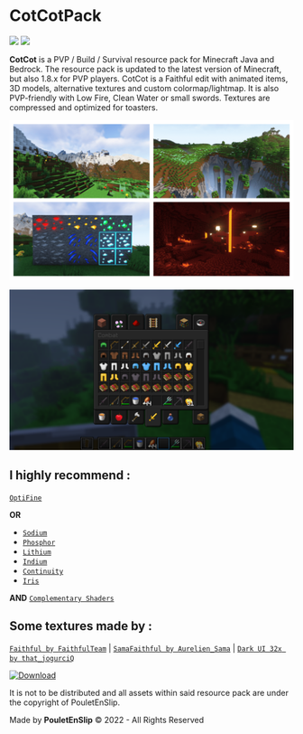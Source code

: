 # CotCotPack

[![](https://img.shields.io/badge/1.8.x-version-44c62e?style=for-the-badge)](https://minecraft.net) [![](https://img.shields.io/badge/1.18.x-version-44c62e?style=for-the-badge)](https://minecraft.net) 

**CotCot** is a PVP / Build / Survival resource pack for Minecraft Java and Bedrock. The resource pack is updated to the latest version of Minecraft, but also 1.8.x for PVP players. CotCot is a Faithful edit with animated items, 3D models, alternative textures and custom colormap/lightmap. It is also PVP-friendly with Low Fire, Clean Water or small swords. Textures are compressed and optimized for toasters.

![0](https://github.com/PouletEnSlip/pouletenslip.github.io/blob/main/pages/img/0.png)

![1](https://github.com/PouletEnSlip/pouletenslip.github.io/blob/main/pages/img/1.png)

## I highly recommend :

[`OptiFine`](https://www.optifine.net/home)

**OR**
* [`Sodium`](https://www.curseforge.com/minecraft/mc-mods/sodium)
* [`Phosphor`](https://www.curseforge.com/minecraft/mc-mods/phosphor)
* [`Lithium`](https://www.curseforge.com/minecraft/mc-mods/lithium)
* [`Indium`](https://www.curseforge.com/minecraft/mc-mods/indium)
* [`Continuity`](https://www.curseforge.com/minecraft/mc-mods/continuity)
* [`Iris`](https://www.curseforge.com/minecraft/mc-mods/irisshaders)

**AND**
[`Complementary Shaders`](https://www.curseforge.com/minecraft/customization/complementary-shaders)

## Some textures made by :

[`Faithful by FaithfulTeam`](https://faithful.team) | [`SamaFaithful by Aurelien_Sama`](https://www.youtube.com/channel/UCM2e9ub5nKQIvYbIPxSTbOg) | [`Dark UI 32x by that_jogurciQ`](https://www.curseforge.com/minecraft/texture-packs/dark-ui-32x)

[![Download](https://www.pngall.com/wp-content/uploads/2/Downloadable-PDF-Button-PNG-Image.png)](https://github.com/PouletEnSlip/CotCotPack/releases)

It is not to be distributed and all assets within said
resource pack are under the copyright of PouletEnSlip.

Made by **PouletEnSlip** © 2022 - All Rights Reserved
